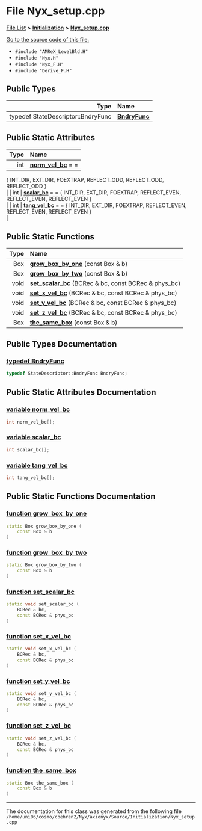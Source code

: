
# File Nyx\_setup.cpp


[**File List**](files.md) **>** [**Initialization**](dir_71a4420ed1f8982e7234eb6a0b7e6d5d.md) **>** [**Nyx\_setup.cpp**](Nyx__setup_8cpp.md)

[Go to the source code of this file.](Nyx__setup_8cpp_source.md)



* `#include "AMReX_LevelBld.H"`
* `#include "Nyx.H"`
* `#include "Nyx_F.H"`
* `#include "Derive_F.H"`











## Public Types

| Type | Name |
| ---: | :--- |
| typedef StateDescriptor::BndryFunc | [**BndryFunc**](Nyx__setup_8cpp.md#typedef-bndryfunc)  <br> |



## Public Static Attributes

| Type | Name |
| ---: | :--- |
|  int | [**norm\_vel\_bc**](Nyx__setup_8cpp.md#variable-norm-vel-bc)   = =
{
    INT\_DIR, EXT\_DIR, FOEXTRAP, REFLECT\_ODD, REFLECT\_ODD, REFLECT\_ODD
}<br> |
|  int | [**scalar\_bc**](Nyx__setup_8cpp.md#variable-scalar-bc)   = =
{
    INT\_DIR, EXT\_DIR, FOEXTRAP, REFLECT\_EVEN, REFLECT\_EVEN, REFLECT\_EVEN
}<br> |
|  int | [**tang\_vel\_bc**](Nyx__setup_8cpp.md#variable-tang-vel-bc)   = =
{
    INT\_DIR, EXT\_DIR, FOEXTRAP, REFLECT\_EVEN, REFLECT\_EVEN, REFLECT\_EVEN
}<br> |


## Public Static Functions

| Type | Name |
| ---: | :--- |
|  Box | [**grow\_box\_by\_one**](Nyx__setup_8cpp.md#function-grow-box-by-one) (const Box & b) <br> |
|  Box | [**grow\_box\_by\_two**](Nyx__setup_8cpp.md#function-grow-box-by-two) (const Box & b) <br> |
|  void | [**set\_scalar\_bc**](Nyx__setup_8cpp.md#function-set-scalar-bc) (BCRec & bc, const BCRec & phys\_bc) <br> |
|  void | [**set\_x\_vel\_bc**](Nyx__setup_8cpp.md#function-set-x-vel-bc) (BCRec & bc, const BCRec & phys\_bc) <br> |
|  void | [**set\_y\_vel\_bc**](Nyx__setup_8cpp.md#function-set-y-vel-bc) (BCRec & bc, const BCRec & phys\_bc) <br> |
|  void | [**set\_z\_vel\_bc**](Nyx__setup_8cpp.md#function-set-z-vel-bc) (BCRec & bc, const BCRec & phys\_bc) <br> |
|  Box | [**the\_same\_box**](Nyx__setup_8cpp.md#function-the-same-box) (const Box & b) <br> |







## Public Types Documentation


### <a href="#typedef-bndryfunc" id="typedef-bndryfunc">typedef BndryFunc </a>


```cpp
typedef StateDescriptor::BndryFunc BndryFunc;
```


## Public Static Attributes Documentation


### <a href="#variable-norm-vel-bc" id="variable-norm-vel-bc">variable norm\_vel\_bc </a>


```cpp
int norm_vel_bc[];
```



### <a href="#variable-scalar-bc" id="variable-scalar-bc">variable scalar\_bc </a>


```cpp
int scalar_bc[];
```



### <a href="#variable-tang-vel-bc" id="variable-tang-vel-bc">variable tang\_vel\_bc </a>


```cpp
int tang_vel_bc[];
```


## Public Static Functions Documentation


### <a href="#function-grow-box-by-one" id="function-grow-box-by-one">function grow\_box\_by\_one </a>


```cpp
static Box grow_box_by_one (
    const Box & b
) 
```



### <a href="#function-grow-box-by-two" id="function-grow-box-by-two">function grow\_box\_by\_two </a>


```cpp
static Box grow_box_by_two (
    const Box & b
) 
```



### <a href="#function-set-scalar-bc" id="function-set-scalar-bc">function set\_scalar\_bc </a>


```cpp
static void set_scalar_bc (
    BCRec & bc,
    const BCRec & phys_bc
) 
```



### <a href="#function-set-x-vel-bc" id="function-set-x-vel-bc">function set\_x\_vel\_bc </a>


```cpp
static void set_x_vel_bc (
    BCRec & bc,
    const BCRec & phys_bc
) 
```



### <a href="#function-set-y-vel-bc" id="function-set-y-vel-bc">function set\_y\_vel\_bc </a>


```cpp
static void set_y_vel_bc (
    BCRec & bc,
    const BCRec & phys_bc
) 
```



### <a href="#function-set-z-vel-bc" id="function-set-z-vel-bc">function set\_z\_vel\_bc </a>


```cpp
static void set_z_vel_bc (
    BCRec & bc,
    const BCRec & phys_bc
) 
```



### <a href="#function-the-same-box" id="function-the-same-box">function the\_same\_box </a>


```cpp
static Box the_same_box (
    const Box & b
) 
```



------------------------------
The documentation for this class was generated from the following file `/home/uni06/cosmo/cbehren2/Nyx/axionyx/Source/Initialization/Nyx_setup.cpp`